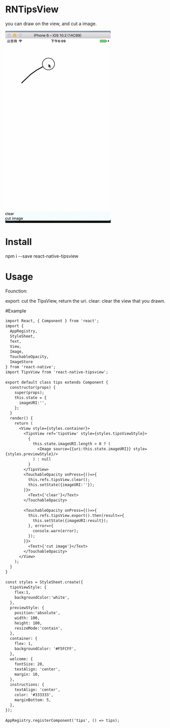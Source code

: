 # RNTipsView

you can draw on the view, and cut a image.

![](https://github.com/MagicalYan/RNTipsView/blob/master/snapshot.gif?raw=true)

# Install
npm i --save react-native-tipsview

# Usage
Founction:

export: cut the TipsView, return the uri.
clear: clear the view that you drawn.

#Example

```
import React, { Component } from 'react';
import {
  AppRegistry,
  StyleSheet,
  Text,
  View,
  Image,
  TouchableOpacity,
  ImageStore
} from 'react-native';
import TipsView from 'react-native-tipsview';

export default class tips extends Component {
  constructor(props) {
    super(props);
    this.state = {
      imageURI:'',
    };
  }
  render() {
    return (
      <View style={styles.container}>
        <TipsView ref='tipsView' style={styles.tipsViewStyle}>
          {
            this.state.imageURI.length > 0 ? (
              <Image source={{uri:this.state.imageURI}} style={styles.previewStyle}/>
            ) : null
          }
        </TipsView>
        <TouchableOpacity onPress={()=>{
          this.refs.tipsView.clear();
          this.setState({imageURI:''});
        }}>
          <Text>{'clear'}</Text>
        </TouchableOpacity>

        <TouchableOpacity onPress={()=>{
          this.refs.tipsView.export().then(result=>{
            this.setState({imageURI:result});
          }, error=>{
            console.warn(error);
          });
        }}>
          <Text>{'cut image'}</Text>
        </TouchableOpacity>
      </View>
    );
  }
}

const styles = StyleSheet.create({
  tipsViewStyle: {
    flex:1,
    backgroundColor:'white',
  },
  previewStyle: {
    position:'absolute',
    width: 100,
    height: 100,
    resizeMode:'contain',
  },
  container: {
    flex: 1,
    backgroundColor: '#F5FCFF',
  },
  welcome: {
    fontSize: 20,
    textAlign: 'center',
    margin: 10,
  },
  instructions: {
    textAlign: 'center',
    color: '#333333',
    marginBottom: 5,
  },
});

AppRegistry.registerComponent('tips', () => tips);
```
